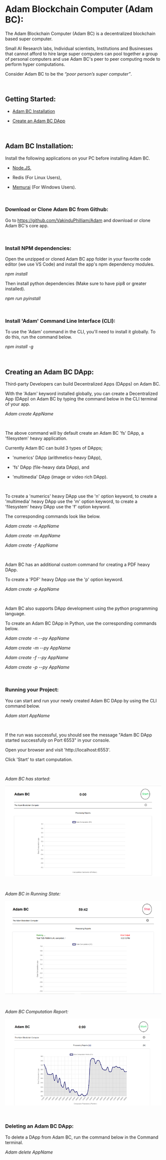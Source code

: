 
# Adam Blockchain Computer (Adam BC):

The Adam Blockchain Computer (Adam BC) is a decentralized blockchain based super computer.

Small AI Research labs, Individual scientists, Institutions and Businesses that cannot afford to hire large super computers can pool together a group of personal computers and use Adam BC's peer to peer computing mode to perform hyper computations.

Consider Adam BC to be the _“poor person’s super computer”_.

<br/>

## Getting Started:

- [Adam BC Installation](#adam-bc-installation)

- [Create an Adam BC DApp](#creating-an-adam-bc-dapp)

<br/>

## Adam BC Installation:

Install the following applications on your PC before installing Adam BC.

- [Node.JS](https://nodejs.org/en/download/current/), 

- Redis (For Linux Users), 

- [Memurai](https://www.memurai.com/get-memurai) (For Windows Users).

</br>

### Download or Clone Adam BC from Github:

Go to https://github.com/VakinduPhilliam/Adam and download or clone Adam BC's core app.

</br>

### Install NPM dependencies:

Open the unzipped or cloned Adam BC app folder in your favorite code editor (we use VS Code) and install the app's npm dependency modules. 

_npm install_

Then install python dependencies (Make sure to have pip8 or greater installed).

_npm run pyinstall_

</br>

### Install 'Adam' Command Line Interface (CLI):

To use the 'Adam' command in the CLI, you'll need to install it globally. To do this, run the command below.

_npm install -g_

</br>

## Creating an Adam BC DApp:

Third-party Developers can build Decentralized Apps (DApps) on Adam BC.

With the 'Adam' keyword installed globally, you can create a Decentralized App (DApp) on Adam BC by typing the command below in the CLI terminal of your app.

_Adam create AppName_

</br>

The above command will by default create an Adam BC 'fs' DApp, a 'filesystem' heavy application.

Currently Adam BC can build 3 types of DApps; 

- 'numerics' DApp (arithmetics-heavy DApp), 

- 'fs' DApp (file-heavy data DApp), and 

- 'multimedia' DApp (image or video rich DApp).

</br>

To create a 'numerics' heavy DApp use the 'n' option keyword, to create a 'multimedia' heavy DApp use the 'm' option keyword, to create a 'filesystem' heavy DApp use the 'f' option keyword. 

The corresponding commands look like below.

_Adam create -n AppName_

_Adam create -m AppName_

_Adam create -f AppName_

</br>

Adam BC has an additional custom command for creating a PDF heavy DApp.

To create a 'PDF' heavy DApp use the 'p' option keyword.

_Adam create -p AppName_

</br>

Adam BC also supports DApp development using the python programming language.

To create an Adam BC DApp in Python, use the corresponding commands below.

_Adam create -n --py AppName_

_Adam create -m --py AppName_

_Adam create -f --py AppName_

_Adam create -p --py AppName_

</br>

### Running your Project:

You can start and run your newly created Adam BC DApp by using the CLI command below.

_Adam start AppName_

</br>

If the run was successful, you should see the message "Adam BC DApp started successfully on Port 6553" in your console.

Open your browser and visit 'http://localhost:6553'. 

Click 'Start' to start computation.

<br/>

_Adam BC has started:_

![Adam BC Initial Reset State](/public/assets/readme/Reset_800.png)

<br/>

_Adam BC in Running State:_

![Adam BC Running State](/public/assets/readme/Running_800.png)

<br/>

_Adam BC Computation Report:_

![Adam BC Computation Report](/public/assets/readme/UI_800.png)

</br>

### Deleting an Adam BC DApp:

To delete a DApp from Adam BC, run the command below in the Command terminal. 

_Adam delete AppName_

